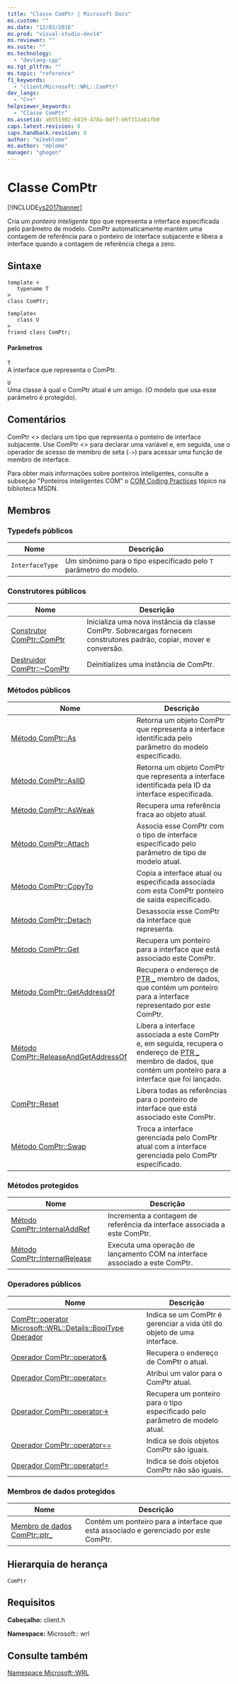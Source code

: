```yaml
---
title: "Classe ComPtr | Microsoft Docs"
ms.custom: ""
ms.date: "12/03/2016"
ms.prod: "visual-studio-dev14"
ms.reviewer: ""
ms.suite: ""
ms.technology: 
  - "devlang-cpp"
ms.tgt_pltfrm: ""
ms.topic: "reference"
f1_keywords: 
  - "client/Microsoft::WRL::ComPtr"
dev_langs: 
  - "C++"
helpviewer_keywords: 
  - "Classe ComPtr"
ms.assetid: a6551902-6819-478a-8df7-b6f312ab1fb0
caps.latest.revision: 8
caps.handback.revision: 8
author: "mikeblome"
ms.author: "mblome"
manager: "ghogen"
---
```

# Classe ComPtr
[!INCLUDE[vs2017banner](../assembler/inline/includes/vs2017banner.md)]

Cria um *ponteiro inteligente* tipo que representa a interface especificada pelo parâmetro de modelo. ComPtr automaticamente mantém uma contagem de referência para o ponteiro de interface subjacente e libera a interface quando a contagem de referência chega a zero.  
  
## Sintaxe  
  
```  
template <  
   typename T  
>  
class ComPtr;  
  
template<  
   class U  
>  
friend class ComPtr;  
```  
  
#### Parâmetros  
 `T`  
 A interface que representa o ComPtr.  
  
 `U`  
 Uma classe à qual o ComPtr atual é um amigo. \(O modelo que usa esse parâmetro é protegido\).  
  
## Comentários  
 ComPtr \<\> declara um tipo que representa o ponteiro de interface subjacente. Use ComPtr \<\> para declarar uma variável e, em seguida, use o operador de acesso de membro de seta \(`->`\) para acessar uma função de membro de interface.  
  
 Para obter mais informações sobre ponteiros inteligentes, consulte a subseção "Ponteiros inteligentes COM" o [COM Coding Practices](http://msdn.microsoft.com/pt-br/76aca556-b4d6-4e67-a2a3-4439900f0c39) tópico na biblioteca MSDN.  
  
## Membros  
  
### Typedefs públicos  
  
|Nome|Descrição|  
|----------|---------------|  
|`InterfaceType`|Um sinônimo para o tipo especificado pelo `T` parâmetro do modelo.|  
  
### Construtores públicos  
  
|Nome|Descrição|  
|----------|---------------|  
|[Construtor ComPtr::ComPtr](../windows/comptr-comptr-constructor.md)|Inicializa uma nova instância da classe ComPtr. Sobrecargas fornecem construtores padrão, copiar, mover e conversão.|  
|[Destruidor ComPtr::~ComPtr](../windows/comptr-tilde-comptr-destructor.md)|Deinitializes uma instância de ComPtr.|  
  
### Métodos públicos  
  
|Nome|Descrição|  
|----------|---------------|  
|[Método ComPtr::As](../windows/comptr-as-method.md)|Retorna um objeto ComPtr que representa a interface identificada pelo parâmetro do modelo especificado.|  
|[Método ComPtr::AsIID](../windows/comptr-asiid-method.md)|Retorna um objeto ComPtr que representa a interface identificada pela ID da interface especificada.|  
|[Método ComPtr::AsWeak](../windows/comptr-asweak-method.md)|Recupera uma referência fraca ao objeto atual.|  
|[Método ComPtr::Attach](../windows/comptr-attach-method.md)|Associa esse ComPtr com o tipo de interface especificado pelo parâmetro de tipo de modelo atual.|  
|[Método ComPtr::CopyTo](../windows/comptr-copyto-method.md)|Copia a interface atual ou especificada associada com esta ComPtr ponteiro de saída especificado.|  
|[Método ComPtr::Detach](../Topic/ComPtr::Detach%20Method.md)|Desassocia esse ComPtr da interface que representa.|  
|[Método ComPtr::Get](../windows/comptr-get-method.md)|Recupera um ponteiro para a interface que está associado este ComPtr.|  
|[Método ComPtr::GetAddressOf](../Topic/ComPtr::GetAddressOf%20Method.md)|Recupera o endereço de [PTR \_](../windows/comptr-ptr-data-member.md) membro de dados, que contém um ponteiro para a interface representado por este ComPtr.|  
|[Método ComPtr::ReleaseAndGetAddressOf](../windows/comptr-releaseandgetaddressof-method.md)|Libera a interface associada a este ComPtr e, em seguida, recupera o endereço de [PTR \_](../windows/comptr-ptr-data-member.md) membro de dados, que contém um ponteiro para a interface que foi lançado.|  
|[ComPtr::Reset](../windows/comptr-reset.md)|Libera todas as referências para o ponteiro de interface que está associado este ComPtr.|  
|[Método ComPtr::Swap](../windows/comptr-swap-method.md)|Troca a interface gerenciada pelo ComPtr atual com a interface gerenciada pelo ComPtr especificado.|  
  
### Métodos protegidos  
  
|Nome|Descrição|  
|----------|---------------|  
|[Método ComPtr::InternalAddRef](../windows/comptr-internaladdref-method.md)|Incrementa a contagem de referência da interface associada a este ComPtr.|  
|[Método ComPtr::InternalRelease](../windows/comptr-internalrelease-method.md)|Executa uma operação de lançamento COM na interface associado a este ComPtr.|  
  
### Operadores públicos  
  
|Nome|Descrição|  
|----------|---------------|  
|[ComPtr::operator Microsoft::WRL::Details::BoolType Operador](../windows/comptr-operator-microsoft-wrl-details-booltype-operator.md)|Indica se um ComPtr é gerenciar a vida útil do objeto de uma interface.|  
|[Operador ComPtr::operator&](../windows/comptr-operator-ampersand-operator.md)|Recupera o endereço de ComPtr o atual.|  
|[Operador ComPtr::operator\=](../windows/comptr-operator-assign-operator.md)|Atribui um valor para o ComPtr atual.|  
|[Operador ComPtr::operator\-\>](../windows/comptr-operator-arrow-operator.md)|Recupera um ponteiro para o tipo especificado pelo parâmetro de modelo atual.|  
|[Operador ComPtr::operator\=\=](../windows/comptr-operator-equality-operator.md)|Indica se dois objetos ComPtr são iguais.|  
|[Operador ComPtr::operator\!\=](../windows/comptr-operator-inequality-operator.md)|Indica se dois objetos ComPtr não são iguais.|  
  
### Membros de dados protegidos  
  
|Nome|Descrição|  
|----------|---------------|  
|[Membro de dados ComPtr::ptr\_](../windows/comptr-ptr-data-member.md)|Contém um ponteiro para a interface que está associado e gerenciado por este ComPtr.|  
  
## Hierarquia de herança  
 `ComPtr`  
  
## Requisitos  
 **Cabeçalho:** client.h  
  
 **Namespace:** Microsoft:: wrl  
  
## Consulte também  
 [Namespace Microsoft::WRL](../windows/microsoft-wrl-namespace.md)